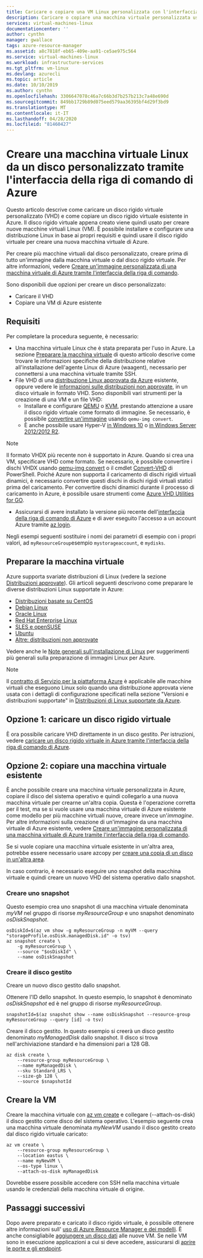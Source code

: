 ```yaml
---
title: Caricare o copiare una VM Linux personalizzata con l'interfaccia della riga di comando di Azure
description: Caricare o copiare una macchina virtuale personalizzata usando il modello di distribuzione di Resource Manager e l'interfaccia della riga di comando di Azure
services: virtual-machines-linux
documentationcenter: ''
author: cynthn
manager: gwallace
tags: azure-resource-manager
ms.assetid: a8c7818f-eb65-409e-aa91-ce5ae975c564
ms.service: virtual-machines-linux
ms.workload: infrastructure-services
ms.tgt_pltfrm: vm-linux
ms.devlang: azurecli
ms.topic: article
ms.date: 10/10/2019
ms.author: cynthn
ms.openlocfilehash: 3306647078c46a7c66b3d7b257b213c7a48e690d
ms.sourcegitcommit: 849bb1729b89d075eed579aa36395bf4d29f3bd9
ms.translationtype: MT
ms.contentlocale: it-IT
ms.lasthandoff: 04/28/2020
ms.locfileid: "81460427"
---
```

# <a name="create-a-linux-vm-from-a-custom-disk-with-the-azure-cli"></a>Creare una macchina virtuale Linux da un disco personalizzato tramite l'interfaccia della riga di comando di Azure

<!-- rename to create-vm-specialized -->

Questo articolo descrive come caricare un disco rigido virtuale personalizzato (VHD) e come copiare un disco rigido virtuale esistente in Azure. Il disco rigido virtuale appena creato viene quindi usato per creare nuove macchine virtuali Linux (VM). È possibile installare e configurare una distribuzione Linux in base ai propri requisiti e quindi usare il disco rigido virtuale per creare una nuova macchina virtuale di Azure.

Per creare più macchine virtuali dal disco personalizzato, creare prima di tutto un'immagine dalla macchina virtuale o dal disco rigido virtuale. Per altre informazioni, vedere [Creare un'immagine personalizzata di una macchina virtuale di Azure tramite l'interfaccia della riga di comando](tutorial-custom-images.md).

Sono disponibili due opzioni per creare un disco personalizzato:
* Caricare il VHD
* Copiare una VM di Azure esistente


## <a name="requirements"></a>Requisiti
Per completare la procedura seguente, è necessario:

- Una macchina virtuale Linux che è stata preparata per l'uso in Azure. La sezione [Preparare la macchina virtuale](#prepare-the-vm) di questo articolo descrive come trovare le informazioni specifiche della distribuzione relative all'installazione dell'agente Linux di Azure (waagent), necessario per connettersi a una macchina virtuale tramite SSH.
- File VHD di una [distribuzione Linux approvata da Azure](endorsed-distros.md?toc=%2fazure%2fvirtual-machines%2flinux%2ftoc.json) esistente, oppure vedere le [informazioni sulle distribuzioni non approvate](create-upload-generic.md?toc=%2fazure%2fvirtual-machines%2flinux%2ftoc.json), in un disco virtuale in formato VHD. Sono disponibili vari strumenti per la creazione di una VM e un file VHD:
  - Installare e configurare [QEMU](https://en.wikibooks.org/wiki/QEMU/Installing_QEMU) o [KVM](https://www.linux-kvm.org/page/RunningKVM), prestando attenzione a usare il disco rigido virtuale come formato di immagine. Se necessario, è possibile [convertire un'immagine](https://en.wikibooks.org/wiki/QEMU/Images#Converting_image_formats) usando `qemu-img convert`.
  - È anche possibile usare Hyper-V [in Windows 10](https://msdn.microsoft.com/virtualization/hyperv_on_windows/quick_start/walkthrough_install) o [in Windows Server 2012/2012 R2](https://technet.microsoft.com/library/hh846766.aspx).

> [!NOTE]
> Il formato VHDX più recente non è supportato in Azure. Quando si crea una VM, specificare VHD come formato. Se necessario, è possibile convertire i dischi VHDX usando [qemu-img convert](https://en.wikibooks.org/wiki/QEMU/Images#Converting_image_formats) o il cmdlet [Convert-VHD](https://technet.microsoft.com/library/hh848454.aspx) di PowerShell. Poiché Azure non supporta il caricamento di dischi rigidi virtuali dinamici, è necessario convertire questi dischi in dischi rigidi virtuali statici prima del caricamento. Per convertire dischi dinamici durante il processo di caricamento in Azure, è possibile usare strumenti come [Azure VHD Utilities for GO](https://github.com/Microsoft/azure-vhd-utils-for-go).
> 
> 


- Assicurarsi di avere installato la versione più recente dell'[interfaccia della riga di comando di Azure](/cli/azure/install-az-cli2) e di aver eseguito l'accesso a un account Azure tramite [az login](/cli/azure/reference-index#az-login).

Negli esempi seguenti sostituire i nomi dei parametri di esempio con i propri valori, ad `myResourceGroup`esempio `mystorageaccount`, e `mydisks`.

<a id="prepimage"> </a>

## <a name="prepare-the-vm"></a>Preparare la macchina virtuale

Azure supporta svariate distribuzioni di Linux (vedere la sezione [Distribuzioni approvate](endorsed-distros.md?toc=%2fazure%2fvirtual-machines%2flinux%2ftoc.json)). Gli articoli seguenti descrivono come preparare le diverse distribuzioni Linux supportate in Azure:

* [Distribuzioni basate su CentOS](create-upload-centos.md?toc=%2fazure%2fvirtual-machines%2flinux%2ftoc.json)
* [Debian Linux](debian-create-upload-vhd.md?toc=%2fazure%2fvirtual-machines%2flinux%2ftoc.json)
* [Oracle Linux](oracle-create-upload-vhd.md?toc=%2fazure%2fvirtual-machines%2flinux%2ftoc.json)
* [Red Hat Enterprise Linux](redhat-create-upload-vhd.md?toc=%2fazure%2fvirtual-machines%2flinux%2ftoc.json)
* [SLES e openSUSE](suse-create-upload-vhd.md?toc=%2fazure%2fvirtual-machines%2flinux%2ftoc.json)
* [Ubuntu](create-upload-ubuntu.md?toc=%2fazure%2fvirtual-machines%2flinux%2ftoc.json)
* [Altre: distribuzioni non approvate](create-upload-generic.md?toc=%2fazure%2fvirtual-machines%2flinux%2ftoc.json)

Vedere anche le [Note generali sull'installazione di Linux](create-upload-generic.md#general-linux-installation-notes) per suggerimenti più generali sulla preparazione di immagini Linux per Azure.

> [!NOTE]
> Il [contratto di Servizio per la piattaforma Azure](https://azure.microsoft.com/support/legal/sla/virtual-machines/) è applicabile alle macchine virtuali che eseguono Linux solo quando una distribuzione approvata viene usata con i dettagli di configurazione specificati nella sezione "Versioni e distribuzioni supportate" in [Distribuzioni di Linux supportate da Azure](endorsed-distros.md?toc=%2fazure%2fvirtual-machines%2flinux%2ftoc.json).
> 
> 

## <a name="option-1-upload-a-vhd"></a>Opzione 1: caricare un disco rigido virtuale

È ora possibile caricare VHD direttamente in un disco gestito. Per istruzioni, vedere [caricare un disco rigido virtuale in Azure tramite l'interfaccia della riga di comando di Azure](disks-upload-vhd-to-managed-disk-cli.md).

## <a name="option-2-copy-an-existing-vm"></a>Opzione 2: copiare una macchina virtuale esistente

È anche possibile creare una macchina virtuale personalizzata in Azure, copiare il disco del sistema operativo e quindi collegarlo a una nuova macchina virtuale per crearne un'altra copia. Questa è l'operazione corretta per il test, ma se si vuole usare una macchina virtuale di Azure esistente come modello per più macchine virtuali nuove, creare invece un'*immagine*. Per altre informazioni sulla creazione di un'immagine da una macchina virtuale di Azure esistente, vedere [Creare un'immagine personalizzata di una macchina virtuale di Azure tramite l'interfaccia della riga di comando](tutorial-custom-images.md).

Se si vuole copiare una macchina virtuale esistente in un'altra area, potrebbe essere necessario usare azcopy per [creare una copia di un disco in un'altra area](disks-upload-vhd-to-managed-disk-cli.md#copy-a-managed-disk). 

In caso contrario, è necessario eseguire uno snapshot della macchina virtuale e quindi creare un nuovo VHD del sistema operativo dallo snapshot.

### <a name="create-a-snapshot"></a>Creare uno snapshot

Questo esempio crea uno snapshot di una macchina virtuale denominata *myVM* nel gruppo di risorse *myResourceGroup* e uno snapshot denominato *osDiskSnapshot*.

```azurecli
osDiskId=$(az vm show -g myResourceGroup -n myVM --query "storageProfile.osDisk.managedDisk.id" -o tsv)
az snapshot create \
    -g myResourceGroup \
    --source "$osDiskId" \
    --name osDiskSnapshot
```
###  <a name="create-the-managed-disk"></a>Creare il disco gestito

Creare un nuovo disco gestito dallo snapshot.

Ottenere l'ID dello snapshot. In questo esempio, lo snapshot è denominato *osDiskSnapshot* ed è nel gruppo di risorse *myResourceGroup*.

```azurecli
snapshotId=$(az snapshot show --name osDiskSnapshot --resource-group myResourceGroup --query [id] -o tsv)
```

Creare il disco gestito. In questo esempio si creerà un disco gestito denominato *myManagedDisk* dallo snapshot. Il disco si trova nell'archiviazione standard e ha dimensioni pari a 128 GB.

```azurecli
az disk create \
    --resource-group myResourceGroup \
    --name myManagedDisk \
    --sku Standard_LRS \
    --size-gb 128 \
    --source $snapshotId
```

## <a name="create-the-vm"></a>Creare la VM

Creare la macchina virtuale con [az vm create](/cli/azure/vm#az-vm-create) e collegare (--attach-os-disk) il disco gestito come disco del sistema operativo. L'esempio seguente crea una macchina virtuale denominata *myNewVM* usando il disco gestito creato dal disco rigido virtuale caricato:

```azurecli
az vm create \
    --resource-group myResourceGroup \
    --location eastus \
    --name myNewVM \
    --os-type linux \
    --attach-os-disk myManagedDisk
```

Dovrebbe essere possibile accedere con SSH nella macchina virtuale usando le credenziali della macchina virtuale di origine. 

## <a name="next-steps"></a>Passaggi successivi
Dopo avere preparato e caricato il disco rigido virtuale, è possibile ottenere altre informazioni sull' [uso di Azure Resource Manager e dei modelli](../../azure-resource-manager/management/overview.md). È anche consigliabile [aggiungere un disco dati](add-disk.md?toc=%2fazure%2fvirtual-machines%2flinux%2ftoc.json) alle nuove VM. Se nelle VM sono in esecuzione applicazioni a cui si deve accedere, assicurarsi di [aprire le porte e gli endpoint](nsg-quickstart.md?toc=%2fazure%2fvirtual-machines%2flinux%2ftoc.json).
